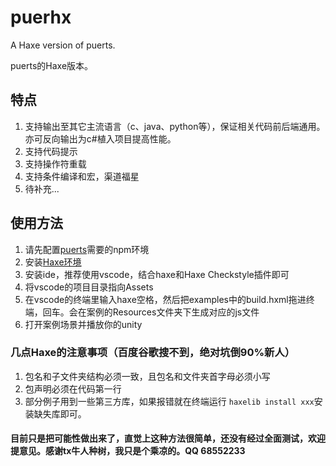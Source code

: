 # puerhx
A Haxe version of puerts.

puerts的Haxe版本。

## 特点
1. 支持输出至其它主流语言（c、java、python等），保证相关代码前后端通用。亦可反向输出为c#植入项目提高性能。
2. 支持代码提示
3. 支持操作符重载
4. 支持条件编译和宏，渠道福星
5. 待补充...


## 使用方法
1. 请先配置[puerts](https://github.com/Tencent/puerts)需要的npm环境
2. 安装[Haxe环境](https://haxe.org/download/)
3. 安装ide，推荐使用vscode，结合haxe和Haxe Checkstyle插件即可
4. 将vscode的项目目录指向Assets
5. 在vscode的终端里输入haxe空格，然后把examples中的build.hxml拖进终端，回车。会在案例的Resources文件夹下生成对应的js文件
6. 打开案例场景并播放你的unity


### 几点Haxe的注意事项（百度谷歌搜不到，绝对坑倒90%新人）
1. 包名和子文件夹结构必须一致，且包名和文件夹首字母必须小写
2. 包声明必须在代码第一行
3. 部分例子用到一些第三方库，如果报错就在终端运行 `haxelib install xxx`安装缺失库即可。



#### 目前只是把可能性做出来了，直觉上这种方法很简单，还没有经过全面测试，欢迎提意见。感谢tx牛人种树，我只是个乘凉的。QQ 68552233